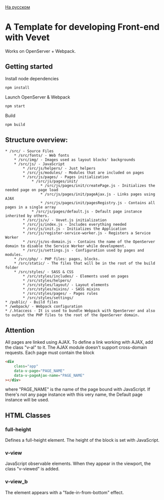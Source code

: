 [На русском](README.ru.md)

# A Template for developing Front-end with Vevet

Works on OpenServer + Webpack.

## Getting started
Install node dependencies
```sh
npm install
```
Launch OpenServer & Webpack
```sh
npm start
```
Build
```sh
npm build
```





## Structure overview: 
    * /src/ - Source Files
        * /src/fonts/ - Web fonts
        * /src/img/ - Images used as layout blocks' backgrounds
        * /src/js/ - JavaScript
            * /src/js/helpers/ - Just helpers
            * /src/js/modules/ - Modules that are included on pages
            * /src/js/pages/ - Pages initialization
                * /src/js/pages/init/
                    * /src/js/pages/init/createPage.js - Initializes the needed page on page load
                    * /src/js/pages/init/pageAjax.js - Links pages using AJAX
                    * /src/js/pages/init/pagesRegistry.js - Contains all pages in a single array
                * /src/js/pages/default.js - Default page instance inherited by others.
            * /src/js/v/ - Vevet.js initialization
            * /src/js/index.js - Includes everything needed
            * /src/js/init.js - Initializes the Application
            * /src/js/register-service-worker.js - Registers a Service Worker
            * /src/js/os-domain.js - Contains the name of the OpenServer domain to disable the Service Worker while development.
            * /src/js/settings.js - Configuration used by pages and modules.
        * /src/php/ - PHP files: pages, blocks.
        * /src/static/ - The files that will be in the root of the build folder
        * /src/styles/ - SASS & CSS
            * /src/styles/includes/ - Elements used on pages
            * /src/styles/helpers/
            * /src/styles/layout/ - Layout elements
            * /src/styles/mixins/ - SASS mixins
            * /src/styles/pages/ - Pages rules
            * /src/styles/settings/
    * /public/ - Build files
    * /webpack/ - Webpack configuration
    * /.htaccess - It is used to bundle Webpack with OpenServer and also to output the PHP files to the root of the OpenServer domain.





## Attention
All pages are linked using AJAX. To define a link working with AJAX, add the class "v-al" to it. The AJAX module doesn't support cross-domain requests. Each page must contain the block
```html
<div 
    class="app" 
    data-v-page="PAGE_NAME" 
    data-v-pageAjax-name="PAGE_NAME" 
></div>
```
where "PAGE_NAME" is the name of the page bound with JavaScript. If there's not any page instance with this very name, the Default page instance will be used.





## HTML Classes

### full-height
Defines a full-height element. The height of the block is set with JavaScript.

### v-view
JavaScript observable elements. When they appear in the viewport, the class "v-viewed" is added.

### v-view_b
The element appears with a "fade-in-from-bottom" effect.